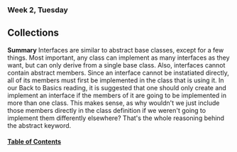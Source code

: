 ### Week 2, Tuesday
## Collections

__Summary__
Interfaces are similar to abstract base classes, except for a few things. Most important, any class can implement as many interfaces as they want, but can only derive from a single base class. Also, interfaces cannot contain abstract members. Since an interface cannot be instatiated directly, all of its members must first be implemented in the class that is using it. 
In our Back to Basics reading, it is suggested that one should only create and implement an interface if the members of it are going to be implemented in more than one class. This makes sense, as why wouldn't we just include those members directly in the class definition if we weren't going to implement them differently elsewhere? That's the whole reasoning behind the abstract keyword.

#### [Table of Contents](https://hcoggers.github.io/Reading-Notes-Repository/)